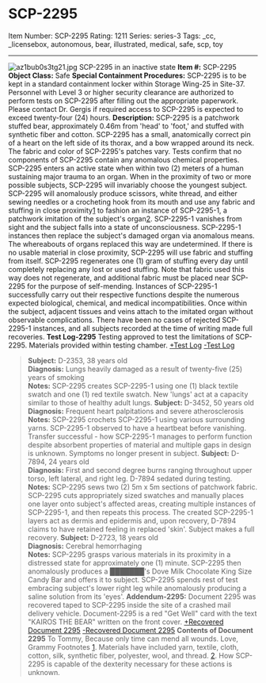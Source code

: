 # SCP-2295
Item Number: SCP-2295
Rating: 1211
Series: series-3
Tags: _cc, _licensebox, autonomous, bear, illustrated, medical, safe, scp, toy

---

![az1bub0s3tg21.jpg](https://i.redd.it/az1bub0s3tg21.jpg)
SCP-2295 in an inactive state
**Item #:** SCP-2295
**Object Class:** Safe
**Special Containment Procedures:** SCP-2295 is to be kept in a standard containment locker within Storage Wing-25 in Site-37.
Personnel with Level 3 or higher security clearance are authorized to perform tests on SCP-2295 after filling out the appropriate paperwork. Please contact Dr. Gergis if required access to SCP-2295 is expected to exceed twenty-four (24) hours.
**Description:** SCP-2295 is a patchwork stuffed bear, approximately 0.46m from 'head' to 'foot,' and stuffed with synthetic fiber and cotton. SCP-2295 has a small, anatomically correct pin of a heart on the left side of its thorax, and a bow wrapped around its neck. The fabric and color of SCP-2295's patches vary. Tests confirm that no components of SCP-2295 contain any anomalous chemical properties.
SCP-2295 enters an active state when within two (2) meters of a human sustaining major trauma to an organ. When in the proximity of two or more possible subjects, SCP-2295 will invariably choose the youngest subject. SCP-2295 will anomalously produce scissors, white thread, and either sewing needles or a crocheting hook from its mouth and use any fabric and stuffing in close proximity[1](javascript:;) to fashion an instance of SCP-2295-1, a patchwork imitation of the subject's organ[2](javascript:;). SCP-2295-1 vanishes from sight and the subject falls into a state of unconsciousness. SCP-2295-1 instances then replace the subject's damaged organ via anomalous means. The whereabouts of organs replaced this way are undetermined.
If there is no usable material in close proximity, SCP-2295 will use fabric and stuffing from itself. SCP-2295 regenerates one (1) gram of stuffing every day until completely replacing any lost or used stuffing. Note that fabric used this way does not regenerate, and additional fabric must be placed near SCP-2295 for the purpose of self-mending.
Instances of SCP-2295-1 successfully carry out their respective functions despite the numerous expected biological, chemical, and medical incompatibilities. Once within the subject, adjacent tissues and veins attach to the imitated organ without observable complications. There have been no cases of rejected SCP-2295-1 instances, and all subjects recorded at the time of writing made full recoveries.
**Test Log-2295**
Testing approved to test the limitations of SCP-2295. Materials provided within testing chamber.
[ +Test Log](javascript:;)
[ -Test Log](javascript:;)
> **Subject:** D-2353, 38 years old  
>  **Diagnosis:** Lungs heavily damaged as a result of twenty-five (25) years of smoking  
>  **Notes:** SCP-2295 creates SCP-2295-1 using one (1) black textile swatch and one (1) red textile swatch. New 'lungs' act at a capacity similar to those of healthy adult lungs.
> **Subject:** D-3452, 50 years old  
>  **Diagnosis:** Frequent heart palpitations and severe atherosclerosis  
>  **Notes:** SCP-2295 crochets SCP-2295-1 using various surrounding yarns. SCP-2295-1 observed to have a heartbeat before vanishing. Transfer successful - how SCP-2295-1 manages to perform function despite absorbent properties of material and multiple gaps in design is unknown. Symptoms no longer present in subject.
> **Subject:** D-7894, 24 years old  
>  **Diagnosis:** First and second degree burns ranging throughout upper torso, left lateral, and right leg. D-7894 sedated during testing.  
>  **Notes:** SCP-2295 sews two (2) 5m x 5m sections of patchwork fabric. SCP-2295 cuts appropriately sized swatches and manually places one layer onto subject's affected areas, creating multiple instances of SCP-2295-1, and then repeats this process. The created SCP-2295-1 layers act as dermis and epidermis and, upon recovery, D-7894 claims to have retained feeling in replaced 'skin'. Subject makes a full recovery.
> **Subject:** D-2723, 18 years old  
>  **Diagnosis:** Cerebral hemorrhaging  
>  **Notes:** SCP-2295 grasps various materials in its proximity in a distressed state for approximately one (1) minute. SCP-2295 then anomalously produces a ███████'s Dove Milk Chocolate King Size Candy Bar and offers it to subject. SCP-2295 spends rest of test embracing subject's lower right leg while anomalously producing a saline solution from its 'eyes'.
**Addendum-2295:** Document 2295 was recovered taped to SCP-2295 inside the site of a crashed mail delivery vehicle. Document-2295 is a red "Get Well" card with the text "KAIROS THE BEAR" written on the front cover.
[+Recovered Document 2295](javascript:;)
[-Recovered Document 2295](javascript:;)
**Contents of Document 2295**
> To Tommy,
> Because only time can mend all wounds.
> Love,  
>  Grammy
Footnotes
[1](javascript:;). Materials have included yarn, textile, cloth, cotton, silk, synthetic fiber, polyester, wool, and thread.
[2](javascript:;). How SCP-2295 is capable of the dexterity necessary for these actions is unknown.